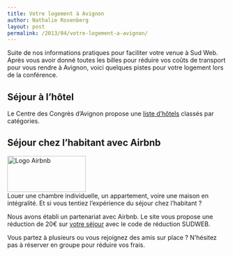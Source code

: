 ```yaml
---
title: Votre logement à Avignon
author: Nathalie Rosenberg
layout: post
permalink: /2013/04/votre-logement-a-avignon/
---
```


Suite de nos informations pratiques pour faciliter votre venue à Sud Web. Après vous avoir donné toutes les billes pour réduire vos coûts de transport pour vous rendre à Avignon, voici quelques pistes pour votre logement lors de la conférence.

## Séjour à l&rsquo;hôtel

Le Centre des Congrès d&rsquo;Avignon propose une <a href="http://www.avignon-congres.com/hotels/~~~/offres-1-1.html" target="_blank">liste d&rsquo;hôtels</a> classés par catégories.

## Séjour chez l&rsquo;habitant avec Airbnb

[<img class="alignnone  wp-image-1060" alt="Logo Airbnb" src="http://sudweb.fr/blog/wp-content/uploads/2013/04/logo-airbnb-300x139.png" width="180" height="83" />][2]  
Louer une chambre individuelle, un appartement, voire une maison en intégralité. Et si vous tentiez l&rsquo;expérience du séjour chez l&rsquo;habitant ?

Nous avons établi un partenariat avec Airbnb. Le site vous propose une réduction de 20€ sur <a title="Le site Airbnb" href="https://www.airbnb.fr/" target="_blank">votre séjour</a> avec le code de réduction SUDWEB.

Vous partez à plusieurs ou vous rejoignez des amis sur place ? N&rsquo;hésitez pas à réserver en groupe pour réduire vos frais.

&nbsp;

 [1]: http://sudweb.fr/blog/2013/03/train-avion-comment-faire-de-sudweb-un-very-good-trip/ "Train, avion, voiture, bus : comment faire de Sud Web un very good trip"
 [2]: http://sudweb.fr/blog/wp-content/uploads/2013/04/logo-airbnb.png

